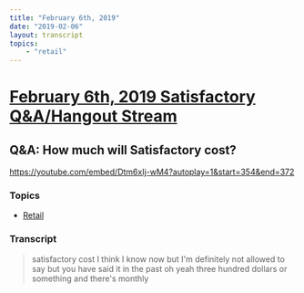 ```yaml
---
title: "February 6th, 2019"
date: "2019-02-06"
layout: transcript
topics: 
    - "retail"
---
```

# [February 6th, 2019 Satisfactory Q&A/Hangout Stream](../2019-02-06.md)
## Q&A: How much will Satisfactory cost?
https://youtube.com/embed/Dtm6xIj-wM4?autoplay=1&start=354&end=372
### Topics
* [Retail](../topics/retail.md)

### Transcript

> satisfactory cost I think I know now but
> I'm definitely not allowed to say but
> you have said it in the past
> oh yeah three hundred dollars or
> something and there's monthly
